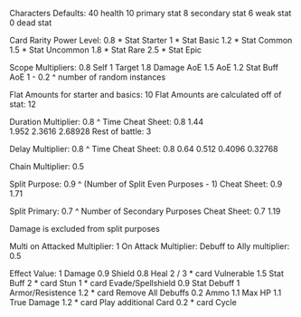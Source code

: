 Characters Defaults:
40      health
10      primary stat
8       secondary stat
6       weak stat
0       dead stat

Card Rarity Power Level:
0.8 * Stat      Starter
1 * Stat        Basic
1.2 * Stat      Common
1.5 * Stat      Uncommon
1.8 * Stat      Rare
2.5 * Stat      Epic

Scope Multipliers:
0.8     Self 
1       Target
1.8     Damage AoE
1.5     AoE
1.2     Stat Buff AoE
1 - 0.2 ^ number of random instances

Flat Amounts for starter and basics: 10
Flat Amounts are calculated off of stat: 12

Duration Multiplier: 0.8 ^ Time 
Cheat Sheet:
0.8
1.44    
1.952
2.3616
2.68928
Rest of battle: 3

Delay Multiplier: 0.8 ^ Time 
Cheat Sheet:
0.8
0.64
0.512
0.4096
0.32768

Chain Multiplier: 0.5

Split Purpose: 0.9 ^ (Number of Split Even Purposes - 1)
Cheat Sheet:
0.9
1.71

Split Primary: 0.7 ^ Number of Secondary Purposes
Cheat Sheet:
0.7
1.19

Damage is excluded from split purposes

Multi on Attacked Multiplier: 1
On Attack Multiplier: 
Debuff to Ally multiplier: 0.5 

Effect Value:
1                       Damage
0.9                     Shield
0.8                     Heal
2 / 3 * card            Vulnerable
1.5                     Stat Buff
2 * card                Stun
1 * card                Evade/Spellshield
0.9                     Stat Debuff
1                       Armor/Resistence
1.2 * card              Remove All Debuffs
0.2                     Ammo
1.1                     Max HP
1.1                     True Damage
1.2 * card              Play additional Card
0.2 * card              Cycle